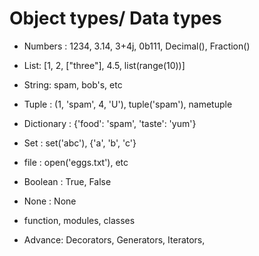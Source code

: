 # Object types/ Data types 

- Numbers : 1234, 3.14, 3+4j, 0b111, Decimal(), Fraction()
- List: [1, 2, ["three"], 4.5, list(range(10))]
- String: spam, bob's, etc
- Tuple : (1, 'spam', 4, 'U'), tuple('spam'), nametuple
- Dictionary : {'food': 'spam', 'taste': 'yum'}

- Set : set('abc'), {'a', 'b', 'c'}

- file : open('eggs.txt'), etc
- Boolean : True, False
- None : None 
- function, modules, classes

- Advance: Decorators, Generators, Iterators,